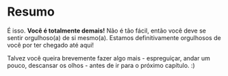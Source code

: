 # Resumo

É isso. **Você é totalmente demais!** Não é tão fácil, então você deve se sentir orgulhoso\(a\) de si mesmo\(a\). Estamos definitivamente orgulhosos de você por ter chegado até aqui!

Talvez você queira brevemente fazer algo mais - espreguiçar, andar um pouco, descansar os olhos - antes de ir para o próximo capítulo. :\)

